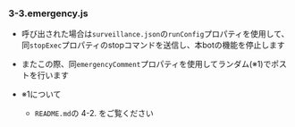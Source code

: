 ### 3-3.emergency.js
  - 呼び出された場合は`surveillance.json`の`runConfig`プロパティを使用して、同`stopExec`プロパティのstopコマンドを送信し、本botの機能を停止します
  - またこの際、同`emergencyComment`プロパティを使用してランダム(※1)でポストを行います


- ※1について
  - `README.md`の 4-2. をご覧ください
